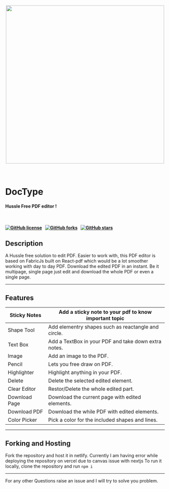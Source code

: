 <h3 align="center"><img src="https://i.postimg.cc/xT6B0t4y/Asset-49.png" width="500"></a></h3>

<p align="center"> 
  
<br>
<h1>DocType</h1><h4>Hussle Free PDF editor !<h4>
<br>

[![GitHub license](https://img.shields.io/github/license/DivyaKumarBaid/DocType?color=e63946&logo=Big%20Cartel&logoColor=white&style=for-the-badge)](https://github.com/DivyaKumarBaid/DocType/blob/main/LICENSE) &nbsp; [![GitHub forks](https://img.shields.io/github/forks/DivyaKumarBaid/DocType?logo=JFrog%20Bintray&logoColor=white&style=for-the-badge)](https://github.com/DivyaKumarBaid/DocType/network) &nbsp; [![GitHub stars](https://img.shields.io/github/stars/DivyaKumarBaid/DocType?color=%23ffcb77&logo=Apache%20Spark&logoColor=yellow&style=for-the-badge)](https://github.com/DivyaKumarBaid/DocType/stargazers)

</p>

## Description

A Hussle free solution to edit PDF. Easier to work with, this PDF editor is based on FabricJs built on React-pdf which would be a lot smoother working with day to day PDF. Download the edited PDF in an instant. Be it multipage, single page just edit and download the whole PDF or even a single page.

---

## Features

<span align = "center">

| Sticky Notes       | Add a sticky note to your pdf to know important topic  |
| ------------------ | ------------------------------------------------------ |
| Shape Tool         | Add elementry shapes such as reactangle and circle.    |
| Text Box           | Add a TextBox in your PDF and take down extra notes.   |
| Image              | Add an image to the PDF.                               |
| Pencil             | Lets you free draw on PDF.                             |
| Highlighter        | Highlight anything in your PDF.                        |
| Delete             | Delete the selected edited element.                    |
| Clear Editor       | Restor/Delete the whole edited part.                   |
| Download Page      | Download the current page with edited elements.        |
| Download PDF       | Download the while PDF with edited elements.           |
| Color Picker       | Pick a color for the included shapes and lines.        |

</span>

---

## Forking and Hosting

Fork the repository and host it in netlify.
Currently I am having error while deploying the repository on vercel due to canvas issue with nextjs
To run it locally, clone the repository and run ```npm i```

---

For any other Questions raise an issue and I will try to solve you problem.
